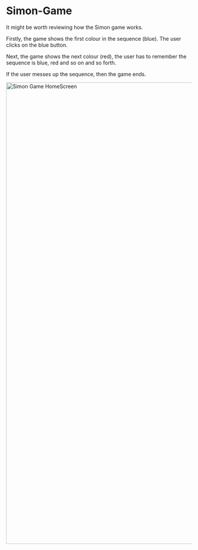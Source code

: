 
# Simon-Game
It might be worth reviewing how the Simon game works.

Firstly, the game shows the first colour in the sequence (blue). The user clicks on the blue button.

Next, the game shows the next colour (red), the user has to remember the sequence is blue, red and so on and so forth.

If the user messes up the sequence, then the game ends.

<img width="1250" alt="Simon Game HomeScreen" src="https://user-images.githubusercontent.com/74118584/133264578-0dde19e8-b2d2-4b05-9bf2-ae451720d9fe.png">
